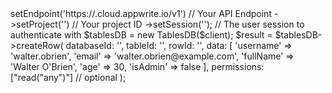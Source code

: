 <?php

use Appwrite\Client;
use Appwrite\Services\TablesDB;

$client = (new Client())
    ->setEndpoint('https://<REGION>.cloud.appwrite.io/v1') // Your API Endpoint
    ->setProject('<YOUR_PROJECT_ID>') // Your project ID
    ->setSession(''); // The user session to authenticate with

$tablesDB = new TablesDB($client);

$result = $tablesDB->createRow(
    databaseId: '<DATABASE_ID>',
    tableId: '<TABLE_ID>',
    rowId: '<ROW_ID>',
    data: [
        'username' => 'walter.obrien',
        'email' => 'walter.obrien@example.com',
        'fullName' => 'Walter O'Brien',
        'age' => 30,
        'isAdmin' => false
    ],
    permissions: ["read("any")"] // optional
);
